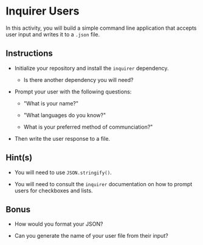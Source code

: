 # Inquirer Users

In this activity, you will build a simple command line application that accepts user input and writes it to a `.json` file. 


## Instructions

* Initialize your repository and install the `inquirer` dependency.

    * Is there another dependency you will need? 

* Prompt your user with the following questions:

    * "What is your name?"

    * "What languages do you know?"

    * What is your preferred method of communciation?"

* Then write the user response to a file. 


## Hint(s)

* You will need to use `JSON.stringify()`.

* You will need to consult the `inquirer` documentation on how to prompt users for checkboxes and lists.


## Bonus

* How would you format your JSON?

* Can you generate the name of your user file from their input?
